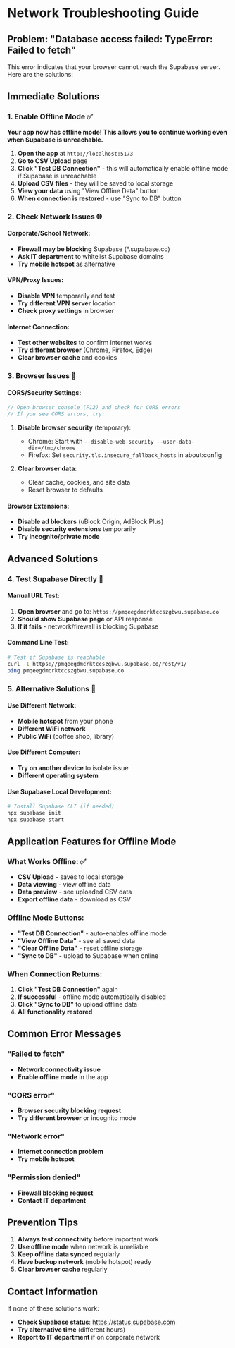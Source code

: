 # Network Troubleshooting Guide

## Problem: "Database access failed: TypeError: Failed to fetch"

This error indicates that your browser cannot reach the Supabase server. Here are the solutions:

## Immediate Solutions

### 1. Enable Offline Mode ✅
**Your app now has offline mode! This allows you to continue working even when Supabase is unreachable.**

1. **Open the app** at `http://localhost:5173`
2. **Go to CSV Upload** page
3. **Click "Test DB Connection"** - this will automatically enable offline mode if Supabase is unreachable
4. **Upload CSV files** - they will be saved to local storage
5. **View your data** using "View Offline Data" button
6. **When connection is restored** - use "Sync to DB" button

### 2. Check Network Issues 🌐

#### **Corporate/School Network:**
- **Firewall may be blocking** Supabase (*.supabase.co)
- **Ask IT department** to whitelist Supabase domains
- **Try mobile hotspot** as alternative

#### **VPN/Proxy Issues:**
- **Disable VPN** temporarily and test
- **Try different VPN server** location
- **Check proxy settings** in browser

#### **Internet Connection:**
- **Test other websites** to confirm internet works
- **Try different browser** (Chrome, Firefox, Edge)
- **Clear browser cache** and cookies

### 3. Browser Issues 🔧

#### **CORS/Security Settings:**
```javascript
// Open browser console (F12) and check for CORS errors
// If you see CORS errors, try:
```

1. **Disable browser security** (temporary):
   - Chrome: Start with `--disable-web-security --user-data-dir=/tmp/chrome`
   - Firefox: Set `security.tls.insecure_fallback_hosts` in about:config

2. **Clear browser data**:
   - Clear cache, cookies, and site data
   - Reset browser to defaults

#### **Browser Extensions:**
- **Disable ad blockers** (uBlock Origin, AdBlock Plus)
- **Disable security extensions** temporarily
- **Try incognito/private mode**

## Advanced Solutions

### 4. Test Supabase Directly 🧪

#### **Manual URL Test:**
1. **Open browser** and go to: `https://pmqeegdmcrktccszgbwu.supabase.co`
2. **Should show Supabase page** or API response
3. **If it fails** - network/firewall is blocking Supabase

#### **Command Line Test:**
```bash
# Test if Supabase is reachable
curl -I https://pmqeegdmcrktccszgbwu.supabase.co/rest/v1/
ping pmqeegdmcrktccszgbwu.supabase.co
```

### 5. Alternative Solutions 🔄

#### **Use Different Network:**
- **Mobile hotspot** from your phone
- **Different WiFi network**
- **Public WiFi** (coffee shop, library)

#### **Use Different Computer:**
- **Try on another device** to isolate issue
- **Different operating system**

#### **Use Supabase Local Development:**
```bash
# Install Supabase CLI (if needed)
npx supabase init
npx supabase start
```

## Application Features for Offline Mode

### **What Works Offline:** ✅
- **CSV Upload** - saves to local storage
- **Data viewing** - view offline data
- **Data preview** - see uploaded CSV data
- **Export offline data** - download as CSV

### **Offline Mode Buttons:**
- **"Test DB Connection"** - auto-enables offline mode
- **"View Offline Data"** - see all saved data
- **"Clear Offline Data"** - reset offline storage
- **"Sync to DB"** - upload to Supabase when online

### **When Connection Returns:**
1. **Click "Test DB Connection"** again
2. **If successful** - offline mode automatically disabled
3. **Click "Sync to DB"** to upload offline data
4. **All functionality restored**

## Common Error Messages

### **"Failed to fetch"**
- **Network connectivity issue**
- **Enable offline mode** in the app

### **"CORS error"**
- **Browser security blocking request**
- **Try different browser** or incognito mode

### **"Network error"**
- **Internet connection problem**
- **Try mobile hotspot**

### **"Permission denied"**
- **Firewall blocking request**
- **Contact IT department**

## Prevention Tips

1. **Always test connectivity** before important work
2. **Use offline mode** when network is unreliable
3. **Keep offline data synced** regularly
4. **Have backup network** (mobile hotspot) ready
5. **Clear browser cache** regularly

## Contact Information

If none of these solutions work:
- **Check Supabase status**: https://status.supabase.com
- **Try alternative time** (different hours)
- **Report to IT department** if on corporate network

